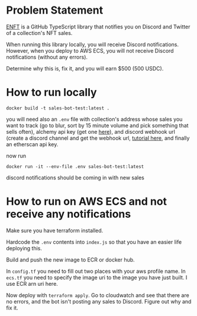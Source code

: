 # Problem Statement

[ENFT](https://github.com/kenryu42/ethereum-nft-sales-bot) is a GitHub TypeScript library that notifies you on Discord and Twitter of a collection's NFT sales.

When running this library locally, you will receive Discord notifications. However, when you deploy to AWS ECS, you will not receive Discord notifications (without any errors).

Determine why this is, fix it, and you will earn $500 (500 USDC).

# How to run locally

`docker build -t sales-bot-test:latest .`

you will need also an `.env` file with collection's address whose sales you want to track (go to blur, sort by 15 minute volume and pick something that sells often), alchemy api key (get one [here](https://www.alchemy.com/)), and discord webhook url (create a discord channel and get the webhook url, [tutorial here](https://support.discord.com/hc/en-us/articles/228383668-Intro-to-Webhooks), and finally an etherscan api key.

now run

`docker run -it --env-file .env sales-bot-test:latest`

discord notifications should be coming in with new sales

# How to run on AWS ECS and not receive any notifications

Make sure you have terraform installed.

Hardcode the `.env` contents into `index.js` so that you have an easier life deploying this.

Build and push the new image to ECR or docker hub.

In `config.tf` you need to fill out two places with your aws profile name.
In `ecs.tf` you need to specify the image uri to the image you have just built. I use ECR arn uri here.

Now deploy with `terraform apply`. Go to cloudwatch and see that there are no errors, and the bot isn't posting any sales to Discord. Figure out why and fix it.
